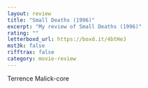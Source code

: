 ```yaml
---
layout: review
title: "Small Deaths (1996)"
excerpt: "My review of Small Deaths (1996)"
rating: ""
letterboxd_url: https://boxd.it/4btHeJ
mst3k: false
rifftrax: false
category: movie-review
---
```


Terrence Malick-core
